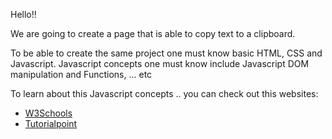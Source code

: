 Hello!!

We are going to create a page that is able to copy text to a clipboard.

To be able to create the same project one must know basic HTML, CSS and Javascript.  Javascript concepts one must know include Javascript DOM manipulation and Functions, ... etc

To learn about this Javascript concepts .. you can check out this websites:
<ul>
<li><a href="https://www.w3schools.com/js/"> W3Schools </a></li>
<li><a href="https://www.tutorialspoint.com/javascript/index.htm"> Tutorialpoint <a></li>
</ul>
